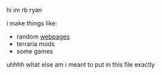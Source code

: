 hi im rb ryan

i make things like:
- random [webpages](https://rbryanyt.github.io/)
- terraria mods
- some games

uhhhh what else am i meant to put in this file exactly

<!---
RBryanYT/RBryanYT is a ✨ special ✨ repository because its `README.md` (this file) appears on your GitHub profile.
You can click the Preview link to take a look at your changes.

ok cool github
--->
